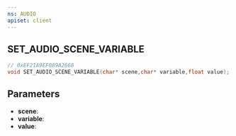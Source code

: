 ```yaml
---
ns: AUDIO
apiset: client
---
```

## SET_AUDIO_SCENE_VARIABLE

```c
// 0xEF21A9EF089A2668
void SET_AUDIO_SCENE_VARIABLE(char* scene,char* variable,float value);
```


## Parameters
* **scene**:
* **variable**:
* **value**: